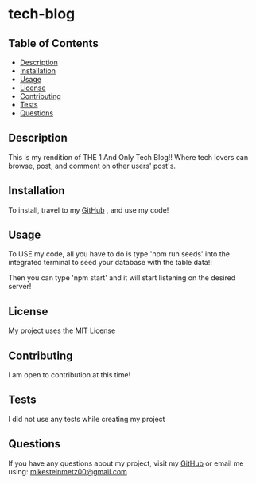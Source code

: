 # tech-blog

## Table of Contents

- [Description](#description)
- [Installation](#installation)
- [Usage](#usage)
- [License](#license)
- [Contributing](#contributing)
- [Tests](#tests)
- [Questions](#questions)

## Description
This is my rendition of THE 1 And Only Tech Blog!! Where tech lovers can browse, post, and comment on other users' post's.

## Installation
To install, travel to my [GitHub](https://github.com/mgsteinmetz) , and use my code! 

## Usage 
To USE my code, all you have to do is type 'npm run seeds' into the integrated terminal to seed your database with the table data!!

Then you can type 'npm start' and it will start listening on the desired server!

## License
My project uses the MIT License

## Contributing
I am open to contribution at this time!

## Tests
I did not use any tests while creating my project

## Questions
If you have any questions about my project, visit my [GitHub](https://github.com/mgsteinmetz) 
or email me using: mikesteinmetz00@gmail.com
